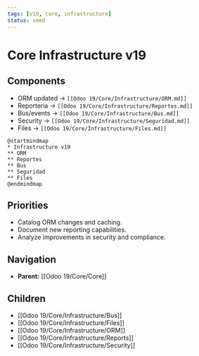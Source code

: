 ```yaml
---
tags: [v19, core, infrastructure]
status: seed
---
```

# Core Infrastructure v19

## Components
- ORM updated -> `[[Odoo 19/Core/Infrastructure/ORM.md]]`
- Reporteria -> `[[Odoo 19/Core/Infrastructure/Reportes.md]]`
- Bus/events -> `[[Odoo 19/Core/Infrastructure/Bus.md]]`
- Security -> `[[Odoo 19/Core/Infrastructure/Seguridad.md]]`
- Files -> `[[Odoo 19/Core/Infrastructure/Files.md]]`

```plantuml
@startmindmap
* Infrastructure v19
** ORM
** Reportes
** Bus
** Seguridad
** Files
@endmindmap
```

## Priorities
- Catalog ORM changes and caching.
- Document new reporting capabilities.
- Analyze improvements in security and compliance.









## Navigation
- **Parent:** [[Odoo 19/Core/Core]]
## Children
- [[Odoo 19/Core/Infrastructure/Bus]]
- [[Odoo 19/Core/Infrastructure/Files]]
- [[Odoo 19/Core/Infrastructure/ORM]]
- [[Odoo 19/Core/Infrastructure/Reports]]
- [[Odoo 19/Core/Infrastructure/Security]]
